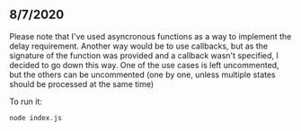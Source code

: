  ## 8/7/2020

 Please note that I've used asyncronous functions as a way to implement the delay requirement.
 Another way would be to use callbacks, but as the signature of the function was provided and a callback wasn't specified, I decided to go down this way.
 One of the use cases is left uncommented, but the others can be uncommented (one by one, unless multiple states should be processed at the same time)

To run it:

```sh
node index.js
```
